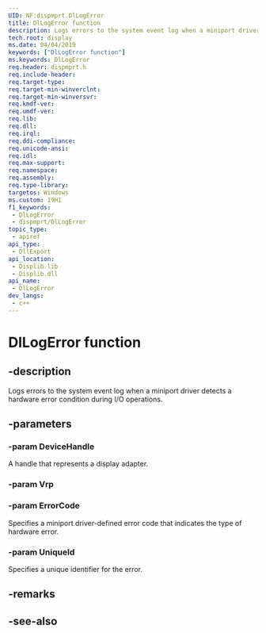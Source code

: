 ```yaml
---
UID: NF:dispmprt.DlLogError
title: DlLogError function
description: Logs errors to the system event log when a miniport driver detects a hardware error condition during I/O operations.
tech.root: display
ms.date: 04/04/2019
keywords: ["DlLogError function"]
ms.keywords: DlLogError
req.header: dispmprt.h
req.include-header: 
req.target-type: 
req.target-min-winverclnt: 
req.target-min-winversvr: 
req.kmdf-ver: 
req.umdf-ver: 
req.lib: 
req.dll: 
req.irql: 
req.ddi-compliance: 
req.unicode-ansi: 
req.idl: 
req.max-support: 
req.namespace: 
req.assembly: 
req.type-library: 
targetos: Windows
ms.custom: 19H1
f1_keywords:
 - DlLogError
 - dispmprt/DlLogError
topic_type:
 - apiref
api_type:
 - DllExport
api_location:
 - Displib.lib
 - Displib.dll
api_name:
 - DlLogError
dev_langs:
 - c++
---
```


# DlLogError function


## -description

Logs errors to the system event log when a miniport driver detects a hardware error condition during I/O operations.

## -parameters

### -param DeviceHandle

A handle that represents a display adapter.

### -param Vrp

### -param ErrorCode

Specifies a miniport driver-defined error code that indicates the type of hardware error.

### -param UniqueId

Specifies a unique identifier for the error.

## -remarks

## -see-also

